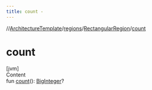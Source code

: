 ```yaml
---
title: count -
---
```

//[ArchitectureTemplate](../../index.md)/[regions](../index.md)/[RectangularRegion](index.md)/[count](count.md)



# count  
[jvm]  
Content  
fun [count](count.md)(): [BigInteger](https://docs.oracle.com/javase/8/docs/api/java/math/BigInteger.html)?  



